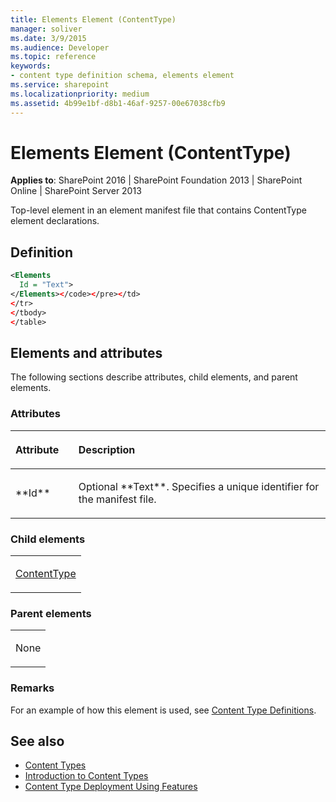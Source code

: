```yaml
---
title: Elements Element (ContentType)
manager: soliver
ms.date: 3/9/2015
ms.audience: Developer
ms.topic: reference
keywords:
- content type definition schema, elements element
ms.service: sharepoint
ms.localizationpriority: medium
ms.assetid: 4b99e1bf-d8b1-46af-9257-00e67038cfb9
---
```


# Elements Element (ContentType)

**Applies to**: SharePoint 2016 | SharePoint Foundation 2013 | SharePoint Online | SharePoint Server 2013

Top-level element in an element manifest file that contains ContentType element declarations.

## Definition

```XML
<Elements
  Id = "Text">
</Elements></code></pre></td>
</tr>
</tbody>
</table>
```

## Elements and attributes

The following sections describe attributes, child elements, and parent elements.

### Attributes

<table>
<colgroup>
<col width="20%" />
<col width="80%" />
</colgroup>
<thead>
<tr class="header">
<th align="left"><p>Attribute</p></th>
<th align="left"><p>Description</p></th>
</tr>
</thead>
<tbody>
<tr class="odd">
<td align="left"><p>**Id**</p></td>
<td align="left"><p>Optional **Text**. Specifies a unique identifier for the manifest file.</p></td>
</tr>
</tbody>
</table>

### Child elements

<table>
<colgroup>
<col width="100%" />
</colgroup>
<tbody>
<tr class="odd">
<td align="left"><p><a href="contenttype-element-contenttype.md">ContentType</a></p></td>
</tr>
</tbody>
</table>

### Parent elements

<table>
<colgroup>
<col width="100%" />
</colgroup>
<tbody>
<tr class="odd">
<td align="left"><p>None</p></td>
</tr>
</tbody>
</table>

### Remarks

For an example of how this element is used, see [Content Type Definitions](content-type-definitions.md).


## See also

- [Content Types](https://msdn.microsoft.com/library/f5e56c7c-f699-466c-a7ad-3d91a7d219a1(Office.15).aspx)
- [Introduction to Content Types](https://msdn.microsoft.com/library/a345a6c5-7031-46ab-a2c2-37bedc3012f4(Office.15).aspx)
- [Content Type Deployment Using Features](https://msdn.microsoft.com/library/f680072c-3759-4141-b027-165ac0795a72(Office.15).aspx)








